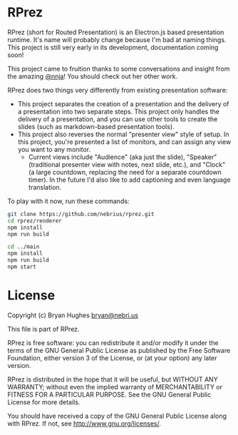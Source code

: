 # RPrez

RPrez (short for Routed Presentation) is an Electron.js based presentation runtime. It's name will probably change because I'm bad at naming things. This project is still very early in its development, documentation coming soon!

This project came to fruition thanks to some conversations and insight from the amazing [@nnja](https://github.com/nnja)! You should check out her other work.

RPrez does two things very differently from existing presentation software:

- This project separates the creation of a presentation and the delivery of a presentation into two separate steps. This project only handles the delivery of a presentation, and you can use other tools to create the slides (such as markdown-based presentation tools).
- This project also reverses the normal "presenter view" style of setup. In this project, you're presented a list of monitors, and can assign any view you want to any monitor.
    - Current views include "Audience" (aka just the slide), "Speaker" (traditional presenter view with notes, next slide, etc.), and "Clock" (a large countdown, replacing the need for a separate countdown timer). In the future I'd also like to add captioning and even language translation.

To play with it now, run these commands:

```bash
git clone https://github.com/nebrius/rprez.git
cd rprez/renderer
npm install
npm run build

cd ../main
npm install
npm run build
npm start
```

# License

Copyright (c) Bryan Hughes <bryan@nebri.us>

This file is part of RPrez.

RPrez is free software: you can redistribute it and/or modify
it under the terms of the GNU General Public License as published by
the Free Software Foundation, either version 3 of the License, or
(at your option) any later version.

RPrez is distributed in the hope that it will be useful,
but WITHOUT ANY WARRANTY; without even the implied warranty of
MERCHANTABILITY or FITNESS FOR A PARTICULAR PURPOSE.  See the
GNU General Public License for more details.

You should have received a copy of the GNU General Public License
along with RPrez.  If not, see <http://www.gnu.org/licenses/>.

